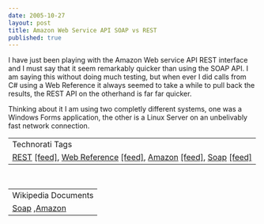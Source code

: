```yaml
---
date: 2005-10-27
layout: post
title: Amazon Web Service API SOAP vs REST
published: true
---
```

I have just been playing with the Amazon Web service API REST interface and I must say that it seem remarkably quicker than using the SOAP API.  I am saying this without doing much testing, but when ever I did calls from C# using a Web Reference it always seemed to take a while to pull back the results, the REST API on the otherhand is far far quicker.<p />Thinking about it I am using two completly different systems, one was a Windows Forms application, the other is a Linux Server on an unbelivably fast network connection.<p /><table class="TechnoratiHead TagHeader">
<tr><td>Technorati Tags</td></tr>
<tr class="Technorati"><td>
<a href="http://www.technorati.com/tag/REST" class="Tag" rel="tag">REST</a> <a href="http://feeds.technorati.com/feed/posts/tag/REST" class="Tag">[feed]</a>, <a href="http://www.technorati.com/tag/Web%20Reference" class="Tag" rel="tag">Web Reference</a> <a href="http://feeds.technorati.com/feed/posts/tag/Web%20Reference" class="Tag">[feed]</a>, <a href="http://www.technorati.com/tag/Amazon" class="Tag" rel="tag">Amazon</a> <a href="http://feeds.technorati.com/feed/posts/tag/Amazon" class="Tag">[feed]</a>, <a href="http://www.technorati.com/tag/Soap" class="Tag" rel="tag">Soap</a> <a href="http://feeds.technorati.com/feed/posts/tag/Soap" class="Tag">[feed]</a>
</td></tr>
</table><br /><table class="TechnoratiHead TagHeader">
<tr><td>Wikipedia Documents</td></tr>
<tr class="Technorati"><td>
<a href="http://en.wikipedia.org/wiki/SOAP">Soap</a> ,<a href="http://en.wikipedia.org/wiki/Amazon">Amazon</a>
</td></tr>
</table><div class="blogger-post-footer"><img class="posterous_download_image" src="https://blogger.googleusercontent.com/tracker/8109338-113043832731608521?l=www.kinlan.co.uk%2Findex.html" height="1" alt="" width="1" /></div>

